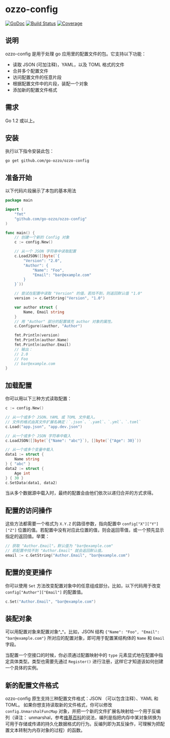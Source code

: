 # ozzo-config

[![GoDoc](https://godoc.org/github.com/go-ozzo/ozzo-config?status.png)](http://godoc.org/github.com/go-ozzo/ozzo-config)
[![Build Status](https://travis-ci.org/go-ozzo/ozzo-config.svg?branch=master)](https://travis-ci.org/go-ozzo/ozzo-config)
[![Coverage](http://gocover.io/_badge/github.com/go-ozzo/ozzo-config)](http://gocover.io/github.com/go-ozzo/ozzo-config)


## 说明

ozzo-config 是用于处理 go 应用里的配置文件的包。它支持以下功能：

* 读取 JSON (可加注释)，YAML，以及 TOML 格式的文件
* 合并多个配置文件
* 访问配置文件的任意片段
* 根据配置文件中的片段，装配一个对象
* 添加新的配置文件格式

## 需求

Go 1.2 或以上。

## 安装

执行以下指令安装此包：

```
go get github.com/go-ozzo/ozzo-config
```

## 准备开始

以下代码片段展示了本包的基本用法

```go
package main

import (
    "fmt"
    "github.com/go-ozzo/ozzo-config"
)

func main() {
    // 创建一个新的 Config 对象
    c := config.New()

    // 从一个 JSON 字符串中读取配置
    c.LoadJSON([]byte(`{
        "Version": "2.0",
        "Author": {
            "Name": "Foo",
            "Email": "bar@example.com"
        }
    }`))

    // 尝试在配置中读取 "Version" 的值，若找不到，则返回默认值 "1.0"
    version := c.GetString("Version", "1.0")

    var author struct {
        Name, Email string
    }
    // 用 "Author" 部分的配置填充 author 对象的属性。
    c.Configure(&author, "Author")

    fmt.Println(version)
    fmt.Println(author.Name)
    fmt.Println(author.Email)
    // 输出：
    // 2.0
    // Foo
    // bar@example.com
}
```

## 加载配置

你可以用以下三种方式读取配置：

```go
c := config.New()

// 从一个或多个 JSON、YAML 或 TOML 文件载入。
// 文件的格式由其文件扩展名确定：`.json`、`.yaml`、`.yml`、`.toml`
c.Load("app.json", "app.dev.json")

// 从一个或多个 JSON 字符串中载入
c.LoadJSON([]byte(`{"Name": "abc"}`), []byte(`{"Age": 30}`))

// 从一个或多个变量中载入
data1 := struct {
    Name string
} { "abc" }
data2 := struct {
    Age int
} { 30 }
c.SetData(data1, data2)
```

当从多个数据源中载入时，最终的配置会由他们依次以递归合并的方式求得。

## 配置的访问操作

这些方法都需要一个格式为 `X.Y.Z` 的路径参数，指向配置中 `config["X"]["Y"]["Z"]` 位置的值。若配置中没有对应此位置的值，则会返回零值，或一个预先显示指定的返回值。举栗：

```go
// 获取 "Author.Email"。默认值为 "bar@example.com"
// 若配置中找不到 "Author.Email" 就会返回默认值。
email := c.GetString("Author.Email", "bar@example.com")
```


## 配置的变更操作

你可以使用 `Set` 方法改变配置对象中的任意组成部分。比如，以下代码用于改变 `config["Author"]["Email"]` 的配置值。

```go
c.Set("Author.Email", "bar@example.com")
```

##  装配对象

可以用配置对象来配置对象^_^。比如，JSON 结构 `{"Name": "Foo", "Email": "bar@example.com"}` 所对应的配置对象，即可用于配置某结构体的 `Name` 和 `Email` 字段。

当配置一个空接口的时候，你必须通过配置映射中的 `type` 元素显式地在配置中指定具体类型。类型也需要先通过 
`Register()` 进行注册，这样它才知道该如何创建一个具体的实例。

## 新的配置文件格式

ozzo-config 原生支持三种配置文件格式：JSON （可以包含注释）、YAML 和 TOML。
如果你想支持读取新的文件格式，你可以修改 `config.UnmarshalFuncMap` 对象，并把一个新的文件扩展名映射给一个用于反编列（译注：
unmarshal，参考[维基百科](https://en.wikipedia.org/wiki/Marshalling_%28computer_science%29)的说法，编列是指把内存中某对象转换为可用于存储或传递的持久化数据格式的行为。反编列即为其反操作，可理解为把配置文本转制为内存对象的过程）的函数。
